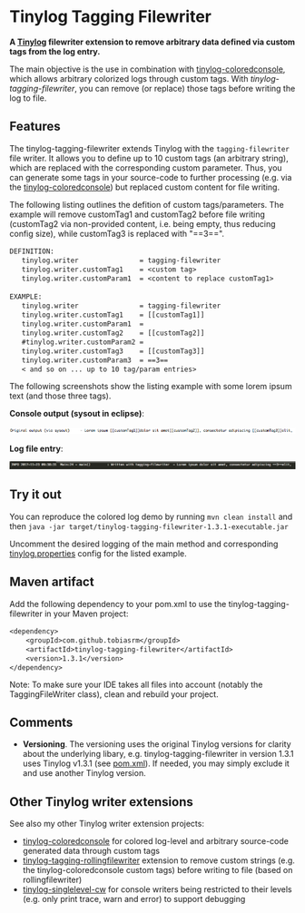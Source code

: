 # Tinylog Tagging Filewriter
**A [Tinylog](http://www.tinylog.org) filewriter extension to remove arbitrary data defined via custom tags from the log entry.**

The main objective is the use in combination with [tinylog-coloredconsole](https://github.com/tobiasrm/tinylog-coloredconsole), which allows arbitrary colorized logs through custom tags. With *tinylog-tagging-filewriter*, you can remove (or replace) those tags before writing the log to file.

## Features
The tinylog-tagging-filewriter extends Tinylog with the `tagging-filewriter` file writer. It allows you to define up to 10 custom tags (an arbitrary string), which are replaced with the corresponding custom parameter. Thus, you can generate some tags in your source-code to further processing (e.g. via the [tinylog-coloredconsole](https://github.com/tobiasrm/tinylog-coloredconsole)) but replaced custom content for file writing.

The following listing outlines the defition of custom tags/parameters. The example will remove customTag1 and customTag2 before file writing (customTag2 via non-provided content, i.e. being empty, thus reducing config size), while customTag3 is replaced with "==3==".
 
```  
DEFINITION:
   tinylog.writer               = tagging-filewriter
   tinylog.writer.customTag1    = <custom tag>
   tinylog.writer.customParam1  = <content to replace customTag1>
   
EXAMPLE:    
   tinylog.writer               = tagging-filewriter
   tinylog.writer.customTag1    = [[customTag1]]
   tinylog.writer.customParam1  = 
   tinylog.writer.customTag2    = [[customTag2]]
   #tinylog.writer.customParam2 = 
   tinylog.writer.customTag3    = [[customTag3]]
   tinylog.writer.customParam3  = ==3==
   < and so on ... up to 10 tag/param entries>
``` 

The following screenshots show the listing example with some lorem ipsum text (and those three tags). 

**Console output (sysout in eclipse)**:

![](https://github.com/tobiasrm/tinylog-tagging-filewriter/blob/master/files/screenshot_sysout.png?raw=true) 

**Log file entry**:

![](https://github.com/tobiasrm/tinylog-tagging-filewriter/blob/master/files/screenshot_logfile.png?raw=true) 

## Try it out
You can reproduce the colored log demo by running  `mvn clean install`  and then  `java -jar target/tinylog-tagging-filewriter-1.3.1-executable.jar` 

Uncomment the desired logging of the main method and corresponding [tinylog.properties](https://github.com/tobiasrm/tinylog-tagging-filewriter/blob/master/src/main/resources/tinylog.properties) config for the listed example. 
 
## Maven artifact
Add the following dependency to your pom.xml to use the tinylog-tagging-filewriter in your Maven project:

```
<dependency>
	<groupId>com.github.tobiasrm</groupId>
	<artifactId>tinylog-tagging-filewriter</artifactId>
	<version>1.3.1</version>
</dependency>
```

Note: To make sure your IDE takes all files into account (notably the TaggingFileWriter class), clean and rebuild your project.

## Comments
- **Versioning**. The versioning uses the original Tinylog versions for clarity about the underlying libary, e.g. tinylog-tagging-filewriter in version 1.3.1 uses Tinylog v1.3.1 (see [pom.xml](https://github.com/tobiasrm/tinylog-tagging-filewriter/blob/master/pom.xml)). If needed, you may simply exclude it and use another Tinylog version.


## Other Tinylog writer extensions
See also my other Tinylog writer extension projects:

- [tinylog-coloredconsole](https://github.com/tobiasrm/tinylog-coloredconsole) for colored log-level and arbitrary source-code generated data through custom tags 
- [tinylog-tagging-rollingfilewriter](https://github.com/tobiasrm/tinylog-tagging-rollingfilewriter) extension to remove custom strings (e.g. the tinylog-coloredconsole custom tags) before writing to file (based on rollingfilewriter)
- [tinylog-singlelevel-cw](https://github.com/tobiasrm/tinylog-singlelevel-cw) for console writers being restricted to their levels (e.g. only print trace, warn and error) to support debugging

